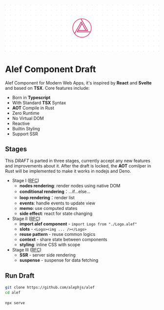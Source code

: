 ![Alef Component Draft](./assets/banner.svg)

# Alef Component Draft

Alef Component for Modern Web Apps, it's inspired by **React** and **Svelte** and based on **TSX**. Core features include:

- Born in **Typescript**
- With Standard **TSX** Syntax
- **AOT** Compile in Rust
- Zero Runtime
- No Virtual DOM
- Reactive
- Builtin Styling
- Support SSR

## Stages
This *DRAFT* is parted in three stages, currently accept any new features and improvements about it. After the draft is locked, the **AOT** comilper in Rust will be implemented to make it works in nodejs and Deno.

- Stage I ([RFC](https://github.com/alephjs/alef-component-draft/issues/3))
  - **nodes rendering**: render nodes using native DOM
  - **conditional rendering**：...if...else...
  - **loop rendering**：render list
  - **events**: handle events to update view
  - **memo**: use computed states
  - **side effect**: react for state changing
- Stage II ([RFC](https://github.com/alephjs/alef-component-draft/issues/4))
  - **import alef component** - `import Logo from "./Logo.alef"`
  - **slots** - `<Logo><img ... /></Logo>`
  - **reuse pattern** - reuse common logics
  - **context** - share state between components
  - **styling**: inline CSS with scope
- Stage III ([RFC](https://github.com/alephjs/alef-component-draft/issues/5))
  - **SSR** - server side rendering 
  - **suspense** - suspense for data fetching

## Run Draft

```bash
git clone https://github.com/alephjs/alef
cd alef

npx serve
```
